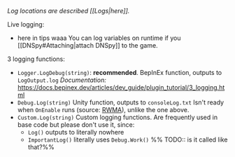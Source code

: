 *Log locations are described [[Logs|here]].*

Live logging:
- here in tips waaa
You can log variables on runtime if you [[DNSpy#Attaching|attach DNSpy]] to the game.


3 logging functions:
- `Logger.LogDebug(string)`: **recommended**.
	BepInEx function, outputs to `LogOutput.log`
	*Documentation:*
	https://docs.bepinex.dev/articles/dev_guide/plugin_tutorial/3_logging.html
- `Debug.Log(string)`
	Unity function, outputs to `consoleLog.txt`
	Isn't ready when `OnEnable` runs (source: [RWMA](https://discord.com/channels/1083481230839922688/1083483097145819348/1334384577371705367)), unlike the one above.
- `Custom.Log(string)`
	Custom logging functions.
	Are frequently used in base code but please don't use it, since:
	- `Log()` outputs to literally nowhere
	- `ImportantLog()` literally uses `Debug.Work()` %% TODO:: is it called like that?%%
